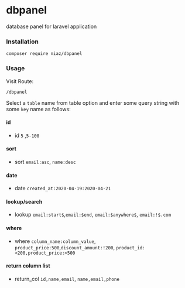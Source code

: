 # dbpanel
database panel for laravel application

### Installation

```
composer require niaz/dbpanel
```
### Usage

Visit Route:

```
/dbpanel
```
Select a `table` name from table option and enter some query string with some `key` name as follows:

#### id
+ id `5` ,`5-100`

#### sort
+ sort `email:asc`, `name:desc` 

#### date
+ date `created_at:2020-04-19:2020-04-21`

#### lookup/search
+ lookup `email:start$`,`email:$end`, `email:$anywhere$`, `email:!$.com`

#### where
+ where `column_name:column_value`, `product_price:500`,`discount_amount:!200`, `product_id:<200,product_price:>500`

#### return column list
+ return_col `id,name,email`, `name,email,phone`

